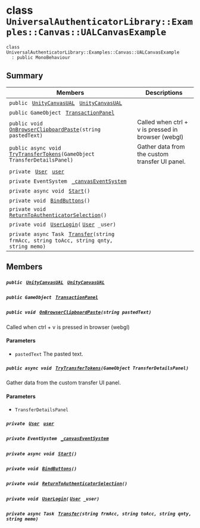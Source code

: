 # class `UniversalAuthenticatorLibrary::Examples::Canvas::UALCanvasExample` 

```
class UniversalAuthenticatorLibrary::Examples::Canvas::UALCanvasExample
  : public MonoBehaviour
```

## Summary

 Members                                | Descriptions                                
----------------------------------------|---------------------------------------------
`public ` [`UnityCanvasUAL`](UniversalAuthenticatorLibrary--Src--Canvas--UnityCanvasUAL.md)` ` [`UnityCanvasUAL`](#class_universal_authenticator_library_1_1_examples_1_1_canvas_1_1_u_a_l_canvas_example_1a80913e8bd8a266d2b35aac9812c7caf7) | 
`public GameObject ` [`TransactionPanel`](#class_universal_authenticator_library_1_1_examples_1_1_canvas_1_1_u_a_l_canvas_example_1a40c2058d3f65a869398ba6d24828071b) | 
`public void ` [`OnBrowserClipboardPaste`](#class_universal_authenticator_library_1_1_examples_1_1_canvas_1_1_u_a_l_canvas_example_1a009752823a43afe0e10b9e91dfee8ae2)`(string pastedText)` | Called when ctrl + v is pressed in browser (webgl)
`public async void ` [`TryTransferTokens`](#class_universal_authenticator_library_1_1_examples_1_1_canvas_1_1_u_a_l_canvas_example_1a6438f85911eb313073eca6ec1cc2d3fb)`(GameObject TransferDetailsPanel)` | Gather data from the custom transfer UI panel.
`private ` [`User`](UniversalAuthenticatorLibrary--User.md)` ` [`user`](#class_universal_authenticator_library_1_1_examples_1_1_canvas_1_1_u_a_l_canvas_example_1a7ffd636d88d39d8b4366d5423d352b0b) | 
`private EventSystem ` [`_canvasEventSystem`](#class_universal_authenticator_library_1_1_examples_1_1_canvas_1_1_u_a_l_canvas_example_1acc92c1097922093b8ddd19f150619efa) | 
`private async void ` [`Start`](#class_universal_authenticator_library_1_1_examples_1_1_canvas_1_1_u_a_l_canvas_example_1a5957aa0d15061f2c6b7145cca4139d83)`()` | 
`private void ` [`BindButtons`](#class_universal_authenticator_library_1_1_examples_1_1_canvas_1_1_u_a_l_canvas_example_1ac0a62408f7b64fe84a8a710e7119b60b)`()` | 
`private void ` [`ReturnToAuthenticatorSelection`](#class_universal_authenticator_library_1_1_examples_1_1_canvas_1_1_u_a_l_canvas_example_1a673d166cf5d64fbd7c0da1f932ec3f0a)`()` | 
`private void ` [`UserLogin`](#class_universal_authenticator_library_1_1_examples_1_1_canvas_1_1_u_a_l_canvas_example_1a163bfe7d532dad50f4c6a6be0179d2ab)`(` [`User`](UniversalAuthenticatorLibrary--User.md)` _user)` | 
`private async Task ` [`Transfer`](#class_universal_authenticator_library_1_1_examples_1_1_canvas_1_1_u_a_l_canvas_example_1a25397506d3153a001f7a7fa954d7b1f1)`(string frmAcc, string toAcc, string qnty, string memo)` | 

## Members

##### `public ` [`UnityCanvasUAL`](UniversalAuthenticatorLibrary--Src--Canvas--UnityCanvasUAL.md)` ` [`UnityCanvasUAL`](#class_universal_authenticator_library_1_1_examples_1_1_canvas_1_1_u_a_l_canvas_example_1a80913e8bd8a266d2b35aac9812c7caf7) 

##### `public GameObject ` [`TransactionPanel`](#class_universal_authenticator_library_1_1_examples_1_1_canvas_1_1_u_a_l_canvas_example_1a40c2058d3f65a869398ba6d24828071b) 

##### `public void ` [`OnBrowserClipboardPaste`](#class_universal_authenticator_library_1_1_examples_1_1_canvas_1_1_u_a_l_canvas_example_1a009752823a43afe0e10b9e91dfee8ae2)`(string pastedText)` 

Called when ctrl + v is pressed in browser (webgl)

#### Parameters
* `pastedText` The pasted text.

##### `public async void ` [`TryTransferTokens`](#class_universal_authenticator_library_1_1_examples_1_1_canvas_1_1_u_a_l_canvas_example_1a6438f85911eb313073eca6ec1cc2d3fb)`(GameObject TransferDetailsPanel)` 

Gather data from the custom transfer UI panel.

#### Parameters
* `TransferDetailsPanel`

##### `private ` [`User`](UniversalAuthenticatorLibrary--User.md)` ` [`user`](#class_universal_authenticator_library_1_1_examples_1_1_canvas_1_1_u_a_l_canvas_example_1a7ffd636d88d39d8b4366d5423d352b0b) 

##### `private EventSystem ` [`_canvasEventSystem`](#class_universal_authenticator_library_1_1_examples_1_1_canvas_1_1_u_a_l_canvas_example_1acc92c1097922093b8ddd19f150619efa) 

##### `private async void ` [`Start`](#class_universal_authenticator_library_1_1_examples_1_1_canvas_1_1_u_a_l_canvas_example_1a5957aa0d15061f2c6b7145cca4139d83)`()` 

##### `private void ` [`BindButtons`](#class_universal_authenticator_library_1_1_examples_1_1_canvas_1_1_u_a_l_canvas_example_1ac0a62408f7b64fe84a8a710e7119b60b)`()` 

##### `private void ` [`ReturnToAuthenticatorSelection`](#class_universal_authenticator_library_1_1_examples_1_1_canvas_1_1_u_a_l_canvas_example_1a673d166cf5d64fbd7c0da1f932ec3f0a)`()` 

##### `private void ` [`UserLogin`](#class_universal_authenticator_library_1_1_examples_1_1_canvas_1_1_u_a_l_canvas_example_1a163bfe7d532dad50f4c6a6be0179d2ab)`(` [`User`](UniversalAuthenticatorLibrary--User.md)` _user)` 

##### `private async Task ` [`Transfer`](#class_universal_authenticator_library_1_1_examples_1_1_canvas_1_1_u_a_l_canvas_example_1a25397506d3153a001f7a7fa954d7b1f1)`(string frmAcc, string toAcc, string qnty, string memo)` 


